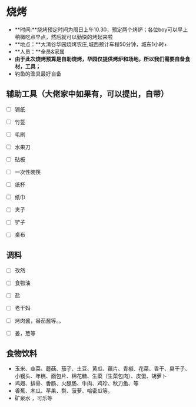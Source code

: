 # 烧烤

- **时间:**烧烤预定时间为周日上午10.30，预定两个烤炉；各位boy可以早上稍微吃点早点，然后就可以勤快的烤起来啦
- **地点：**大清谷华园烧烤农庄,城西预计车程50分钟，城东1小时+
- **人员：**全员&家属
- **由于此次烧烤预算是自助烧烤，华园仅提供烤炉和场地，所以我们需要自备食材，工具；**
- 钓鱼的渔具最好自备

## 辅助工具（大佬家中如果有，可以提出，自带）

- [ ] 锡纸

- [ ] 竹签

- [ ] 毛刷

- [ ] 水果刀

- [ ] 砧板

- [ ] 一次性碗筷

- [ ] 纸杯

- [ ] 纸巾

- [ ] 夹子

- [ ] 铲子

- [ ] 桌布

  

## 调料

- [ ] 孜然
- [ ] 食物油
- [ ] 盐
- [ ] 老干妈
- [ ] 烤肉酱，番茄酱等。。
- [ ] 姜，葱等



## 食物饮料

- 玉米、韭菜、蘑菇、茄子、土豆、黄瓜、藕片、青椒、花菜、香干、臭干子、小镘头、年糕、面包片、棉花糖、生菜（生菜包肉）、皮蛋、胡萝卜 
- 鸡翅、排骨、香肠、火腿肠、牛肉、鸡珍、秋刀鱼、等
- 香蕉、木瓜、苹果、梨、菠萝、哈密瓜等。 
- 矿泉水 ，可乐等




